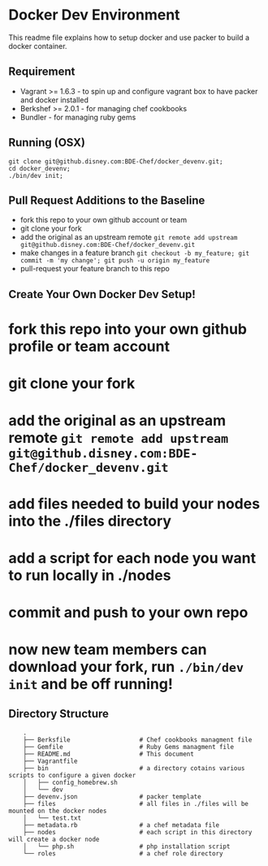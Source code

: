 Docker Dev Environment
======================
This readme file explains how to setup docker and use packer to build a docker container.

Requirement
-----------
* Vagrant >= 1.6.3      - to spin up and configure vagrant box to have packer and docker installed
* Berkshef >= 2.0.1     - for managing chef cookbooks
* Bundler               - for managing ruby gems

Running (OSX)
-------------
```
git clone git@github.disney.com:BDE-Chef/docker_devenv.git;
cd docker_devenv;
./bin/dev init;
```

Pull Request Additions to the Baseline
-------------
* fork this repo to your own github account or team
* git clone your fork
* add the original as an upstream remote `git remote add upstream git@github.disney.com:BDE-Chef/docker_devenv.git`
* make changes in a feature branch `git checkout -b my_feature; git commit -m 'my change'; git push -u origin my_feature`
* pull-request your feature branch to this repo


Create Your Own Docker Dev Setup!
----------
# fork this repo into your own github profile or team account
# git clone your fork
# add the original as an upstream remote `git remote add upstream git@github.disney.com:BDE-Chef/docker_devenv.git`
# add files needed to build your nodes into the ./files directory
# add a script for each node you want to run locally in ./nodes
# commit and push to your own repo
# now new team members can download your fork, run `./bin/dev init` and be off running!


Directory Structure
-------------------
```
    .
    ├── Berksfile                   # Chef cookbooks managment file
    ├── Gemfile                     # Ruby Gems managment file
    ├── README.md                   # This document
    ├── Vagrantfile
    ├── bin                         # a directory cotains various scripts to configure a given docker 
    │   ├── config_homebrew.sh
    │   └── dev
    ├── devenv.json                 # packer template
    ├── files                       # all files in ./files will be mounted on the docker nodes
    │   └── test.txt
    ├── metadata.rb                 # a chef metadata file
    ├── nodes                       # each script in this directory will create a docker node
    │   └── php.sh                  # php installation script
    └── roles                       # a chef role directory
```
